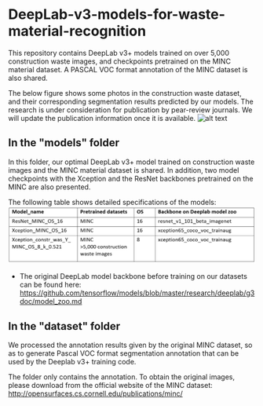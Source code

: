 # DeepLab-v3-models-for-waste-material-recognition
This repository contains DeepLab v3+ models trained on over 5,000 construction waste images, and checkpoints pretrained on the MINC material dataset. A PASCAL VOC format annotation of the MINC dataset is also shared.

The below figure shows some photos in the construction waste dataset, and their corresponding segmentation results predicted by our models. The research is under consideration for publication by pear-review journals. We will update the publication information once it is available. 
![alt text](https://github.com/civilServant-666/DeepLab-v3-models-for-waste-material-recognition/blob/main/photos_and_segmentation.png "model results")

## In the "models" folder
In this folder, our optimal DeepLab v3+ model trained on construction waste images and the MINC material dataset is shared. In addition, two model checkpoints with the Xception and the ResNet backbones pretrained on the MINC are also presented. 

The following table shows detailed specifications of the models:
![alt text](https://github.com/civilServant-666/DeepLab-v3-models-for-waste-material-recognition/blob/main/Model_specification.png "model specification")
* The original DeepLab model backbone before training on our datasets can be found here:  https://github.com/tensorflow/models/blob/master/research/deeplab/g3doc/model_zoo.md

## In the "dataset" folder
We processed the annotation results given by the original MINC dataset, so as to generate Pascal VOC format segmentation annotation that can be used by the Deeplab v3+ training code. 

The folder only contains the annotation. To obtain the original images, please download from the official website of the MINC dataset: http://opensurfaces.cs.cornell.edu/publications/minc/


